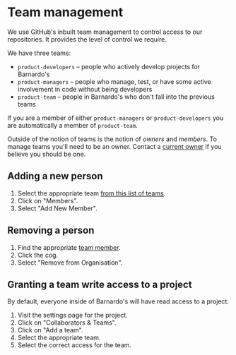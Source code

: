 # Team management

We use GitHub's inbuilt team management to control access to our repositories. It provides the level of control we require.

We have three teams:

* `product-developers` – people who actively develop projects for Barnardo's
* `product-managers` – people who manage, test, or have some active involvement in code without being developers
* `product-team` – people in Barnardo's who don't fall into the previous teams

If you are a member of either `product-managers` or `product-developers` you are automatically a member of `product-team`.

Outside of the notion of teams is the notion of _owners_ and _members_. To manage teams you'll need to be an owner. Contact a [current owner](https://github.com/orgs/barnardos/people?utf8=%E2%9C%93&query=+role%3Aowner) if you believe you should be one.

## Adding a new person

1. Select the appropriate team [from this list of teams](https://github.com/orgs/barnardos/teams).
2. Click on "Members".
3. Select "Add New Member".

## Removing a person

1. Find the appropriate [team member](https://github.com/orgs/barnardos/people).
2. Click the cog.
3. Select "Remove from Organisation".

## Granting a team write access to a project

By default, everyone inside of Barnardo's will have read access to a project.

1. Visit the settings page for the project.
2. Click on "Collaborators & Teams".
3. Click on "Add a team".
4. Select the appropriate team.
5. Select the correct access for the team.
